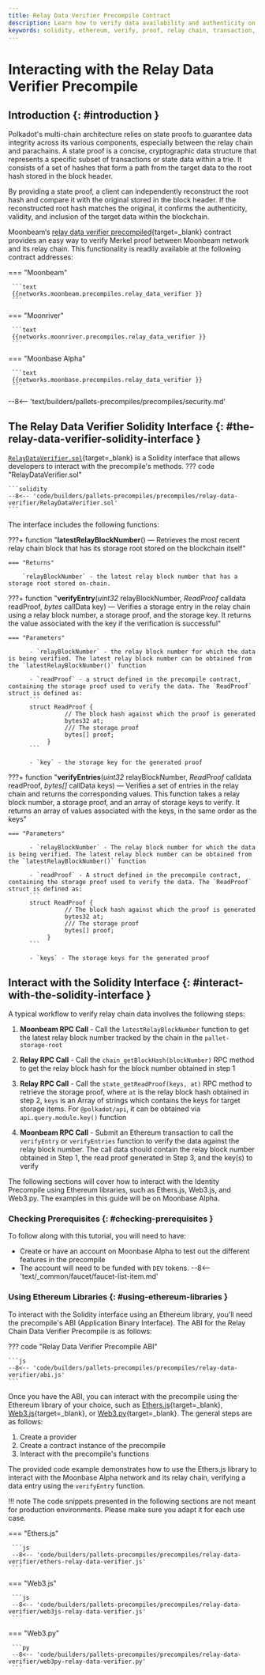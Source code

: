 ```yaml
---
title: Relay Data Verifier Precompile Contract
description: Learn how to verify data availability and authenticity on the relay chain via a Solidity interface with Moonbeam's Relay Data Verifier Precompile contract.
keywords: solidity, ethereum, verify, proof, relay chain, transaction, moonbeam, precompiled, contracts
---
```


# Interacting with the Relay Data Verifier Precompile

## Introduction {: #introduction }

Polkadot's multi-chain architecture relies on state proofs to guarantee data integrity across its various components, especially between the relay chain and parachains. A state proof is a concise, cryptographic data structure that represents a specific subset of transactions or state data within a trie. It consists of a set of hashes that form a path from the target data to the root hash stored in the block header.

By providing a state proof, a client can independently reconstruct the root hash and compare it with the original stored in the block header. If the reconstructed root hash matches the original, it confirms the authenticity, validity, and inclusion of the target data within the blockchain.

Moonbeam‘s [relay data verifier precompiled](https://github.com/moonbeam-foundation/moonbeam/blob/master/precompiles/relay-data-verifier/RelayDataVerifier.sol){target=\_blank} contract provides an easy way to verify Merkel proof between Moonbeam network and its relay chain. This functionality is readily available at the following contract addresses:

=== "Moonbeam"

     ```text
     {{networks.moonbeam.precompiles.relay_data_verifier }}
     ```

=== "Moonriver"

     ```text
     {{networks.moonriver.precompiles.relay_data_verifier }}
     ```

=== "Moonbase Alpha"

     ```text
     {{networks.moonbase.precompiles.relay_data_verifier }}
     ```

--8<-- 'text/builders/pallets-precompiles/precompiles/security.md'

## The Relay Data Verifier Solidity Interface {: #the-relay-data-verifier-solidity-interface }

[`RelayDataVerifier.sol`](https://github.com/moonbeam-foundation/moonbeam/blob/master/precompiles/relay-data-verifier/RelayDataVerifier.sol){target=\_blank} is a Solidity interface that allows developers to interact with the precompile's methods.
??? code "RelayDataVerifier.sol"

    ```solidity
    --8<-- 'code/builders/pallets-precompiles/precompiles/relay-data-verifier/RelayDataVerifier.sol'
    ```

The interface includes the following functions:

???+ function "**latestRelayBlockNumber**() — Retrieves the most recent relay chain block that has its storage root stored on the blockchain itself"

    === "Returns"

        `relayBlockNumber` - the latest relay block number that has a storage root stored on-chain.

???+ function "**verifyEntry**(_uint32_ relayBlockNumber, _ReadProof_ calldata readProof, _bytes_ callData key) — Verifies a storage entry in the relay chain using a relay block number, a storage proof, and the storage key. It returns the value associated with the key if the verification is successful"

    === "Parameters"

          - `relayBlockNumber` - the relay block number for which the data is being verified. The latest relay block number can be obtained from the `latestRelayBlockNumber()` function

          - `readProof` - a struct defined in the precompile contract, containing the storage proof used to verify the data. The `ReadProof` struct is defined as:
          ```
          struct ReadProof {
                    // The block hash against which the proof is generated
                    bytes32 at;
                    /// The storage proof
                    bytes[] proof;
               }
          ```

          - `key` - the storage key for the generated proof

???+ function "**verifyEntries**(_uint32_ relayBlockNumber, _ReadProof_ calldata readProof, _bytes[]_ callData keys) — Verifies a set of entries in the relay chain and returns the corresponding values. This function takes a relay block number, a storage proof, and an array of storage keys to verify. It returns an array of values associated with the keys, in the same order as the keys"

    === "Parameters"

          - `relayBlockNumber` - The relay block number for which the data is being verified. The latest relay block number can be obtained from the `latestRelayBlockNumber()` function

          - `readProof` - A struct defined in the precompile contract, containing the storage proof used to verify the data. The `ReadProof` struct is defined as:
          ```
          struct ReadProof {
                    // The block hash against which the proof is generated
                    bytes32 at;
                    /// The storage proof
                    bytes[] proof;
               }
          ```

          - `keys` - The storage keys for the generated proof

## Interact with the Solidity Interface {: #interact-with-the-solidity-interface }

A typical workflow to verify relay chain data involves the following steps:

1. **Moonbeam RPC Call** - Call the `latestRelayBlockNumber` function to get the latest relay block number tracked by the chain in the `pallet-storage-root`

2. **Relay RPC Call** - Call the `chain_getBlockHash(blockNumber)` RPC method to get the relay block hash for the block number obtained in step 1

3. **Relay RPC Call** - Call the `state_getReadProof(keys, at)` RPC method to retrieve the storage proof, where `at` is the relay block hash obtained in step 2, `keys` is an Array of strings which contains the keys for target storage items. For `@polkadot/api`, it can be obtained via `api.query.module.key()` function

4. **Moonbeam RPC Call** - Submit an Ethereum transaction to call the `verifyEntry` or `verifyEntries` function to verify the data against the relay block number. The call data should contain the relay block number obtained in Step 1, the read proof generated in Step 3, and the key(s) to verify

The following sections will cover how to interact with the Identity Precompile using Ethereum libraries, such as Ethers.js, Web3.js, and Web3.py. The examples in this guide will be on Moonbase Alpha.

### Checking Prerequisites {: #checking-prerequisites }

To follow along with this tutorial, you will need to have:

- Create or have an account on Moonbase Alpha to test out the different features in the precompile
- The account will need to be funded with `DEV` tokens.
  --8<-- 'text/\_common/faucet/faucet-list-item.md'

### Using Ethereum Libraries {: #using-ethereum-libraries }

To interact with the Solidity interface using an Ethereum library, you'll need the precompile's ABI (Application Binary Interface). The ABI for the Relay Chain Data Verifier Precompile is as follows:

??? code "Relay Data Verifier Precompile ABI"

    ```js
    --8<-- 'code/builders/pallets-precompiles/precompiles/relay-data-verifier/abi.js'
    ```

Once you have the ABI, you can interact with the precompile using the Ethereum library of your choice, such as [Ethers.js](/builders/build/eth-api/libraries/ethersjs/){target=\_blank}, [Web3.js](/builders/build/eth-api/libraries/web3js){target=\_blank}, or [Web3.py](/builders/build/eth-api/libraries/web3py){target=\_blank}. The general steps are as follows:

1. Create a provider
2. Create a contract instance of the precompile
3. Interact with the precompile's functions

The provided code example demonstrates how to use the Ethers.js library to interact with the Moonbase Alpha network and its relay chain, verifying a data entry using the `verifyEntry` function.

!!! note
     The code snippets presented in the following sections are not meant for production environments. Please make sure you adapt it for each use case.

=== "Ethers.js"

     ```js
     --8<-- 'code/builders/pallets-precompiles/precompiles/relay-data-verifier/ethers-relay-data-verifier.js'
     ```

=== "Web3.js"

     ```js
     --8<-- 'code/builders/pallets-precompiles/precompiles/relay-data-verifier/web3js-relay-data-verifier.js'
     ```

=== "Web3.py"

     ```py
     --8<-- 'code/builders/pallets-precompiles/precompiles/relay-data-verifier/web3py-relay-data-verifier.py'
     ```